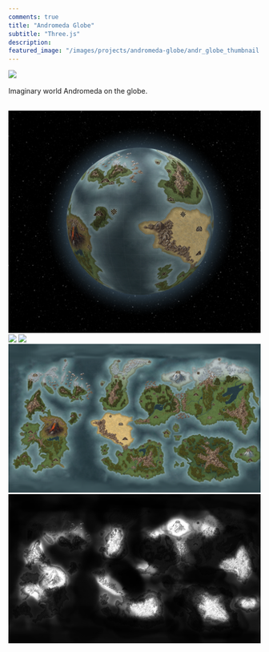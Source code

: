 ```yaml
---
comments: true
title: "Andromeda Globe"
subtitle: "Three.js"
description: 
featured_image: "/images/projects/andromeda-globe/andr_globe_thumbnail.mp4"
---
```



 <img src="/images/projects/andromeda-globe/preview.gif">



<br/>

Imaginary world Andromeda  on the globe.


<br/>

<!-- <video style="margin:0 auto;max-width:80%;border-radius:20px;display: flex;" muted autoplay controls>
    <source src="/images/projects/andromeda-globe/vid.mp4" type="video/mp4">
</video> -->

<div class="gallery" data-columns="3">
    <img src="/images/projects/andromeda-globe/5.png">
	<img src="/images/projects/andromeda-globe/1.png">
	<img src="/images/projects/andromeda-globe/2.png">
	<img src="/images/projects/andromeda-globe/3.png">
	<img src="/images/projects/andromeda-globe/4.png">
</div>
